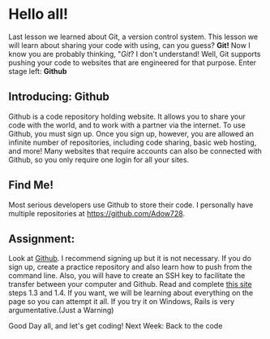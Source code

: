 # Hello all!
Last lesson we learned about Git, a version control system. This lesson we will learn about sharing your code with using, can you guess? **Git!** Now I know you are probably thinking, "*Git*? I don't understand! Well, Git supports pushing your code to websites that are engineered for that purpose. Enter stage left: **Github**

## Introducing: Github

Github is a code repository holding website. It allows you to share your code with the world, and to work with a partner via the internet. To use Github, you must sign up. Once you sign up, however, you are allowed an infinite number of repositories, including code sharing, basic web hosting, and more! 
Many websites that require accounts can also be connected with Github, so you only require one login for all your sites.

## Find Me!

Most serious developers use Github to store their code. I personally have multiple repositories at https://github.com/Adow728.

## Assignment: 
Look at [Github](www.github.com). I recommend signing up but it is not necessary. If you do sign up, create a practice repository and also learn how to push from the command line. Also, you will have to create an SSH key to facilitate the transfer between your computer and Github. Read and complete [this site](https://www.theodinproject.com/courses/web-development-101/lessons/your-first-rails-application) steps 1.3 and 1.4. 
If you want, we will be learning about everything on the page so you can attempt it all. If you try it on Windows, Rails is very argumentative.(Just a Warning)

Good Day all, and let's get coding!
Next Week: Back to the code